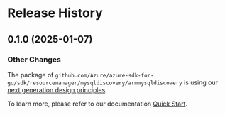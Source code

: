 # Release History

## 0.1.0 (2025-01-07)
### Other Changes

The package of `github.com/Azure/azure-sdk-for-go/sdk/resourcemanager/mysqldiscovery/armmysqldiscovery` is using our [next generation design principles](https://azure.github.io/azure-sdk/general_introduction.html).

To learn more, please refer to our documentation [Quick Start](https://aka.ms/azsdk/go/mgmt).